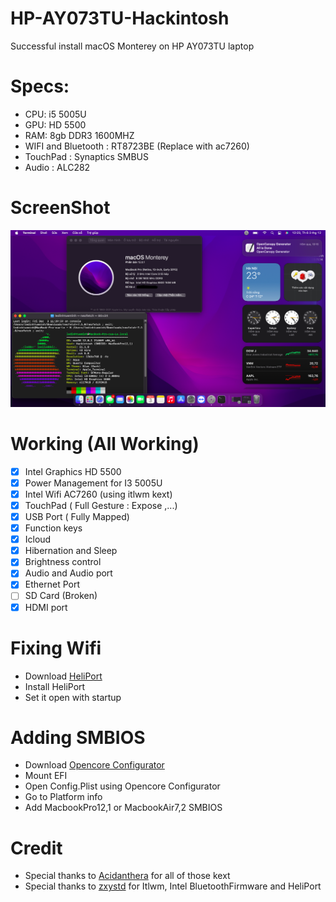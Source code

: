 # HP-AY073TU-Hackintosh
Successful install macOS Monterey on HP AY073TU laptop


# Specs:

* CPU: i5 5005U
* GPU: HD 5500
* RAM: 8gb DDR3 1600MHZ
* WIFI and Bluetooth : RT8723BE (Replace with ac7260) 
* TouchPad : Synaptics SMBUS
* Audio : ALC282

# ScreenShot
![About](https://github.com/tueminh192/HP-AY073TU-Hackintosh/blob/main/ScreenShot/Preview.png?raw=true)

# Working (All Working)
- [x] Intel Graphics HD 5500
- [x] Power Management for I3 5005U
- [x] Intel Wifi AC7260 (using itlwm kext)
- [x] TouchPad ( Full Gesture : Expose ,...)
- [x] USB Port ( Fully Mapped)
- [x] Function keys
- [x] Icloud
- [x] Hibernation and Sleep
- [x] Brightness control 
- [x] Audio and Audio port
- [x] Ethernet Port 
- [ ] SD Card (Broken)
- [x] HDMI port

# Fixing Wifi
- Download <a href="https://github.com/OpenIntelWireless/HeliPort/releases">HeliPort</a>
- Install HeliPort 
- Set it open with startup

# Adding SMBIOS
- Download <a href="https://mackie100projects.altervista.org/download-opencore-configurator/">Opencore Configurator</a>
- Mount EFI
- Open Config.Plist using Opencore Configurator
- Go to Platform info
- Add MacbookPro12,1 or MacbookAir7,2 SMBIOS


# Credit
- Special thanks to <a href="https://github.com/acidanthera">Acidanthera</a> for all of those kext
- Special thanks to <a href="https://github.com/zxystd">zxystd</a> for Itlwm, Intel BluetoothFirmware and HeliPort

